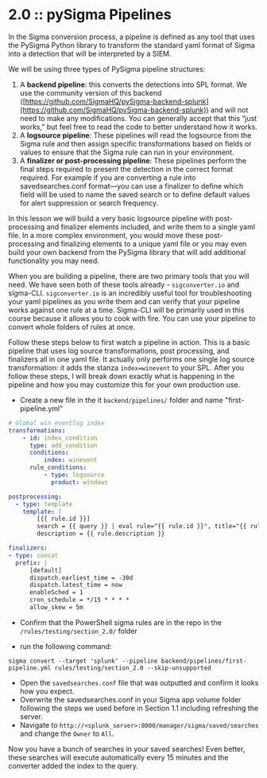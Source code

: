 # 2.0 :: pySigma Pipelines

In the Sigma conversion process, a pipeline is defined as any tool that uses the PySigma Python library to transform the standard yaml format of Sigma into a detection that will be interpreted by a SIEM.

We will be using three types of PySigma pipeline structures:

1.  A **backend pipeline**: this converts the detections into SPL format. We use the community version of this backend ([https://github.com/SigmaHQ/pySigma-backend-splunk](https://github.com/SigmaHQ/pySigma-backend-splunk)) and will not need to make any modifications. You can generally accept that this “just works,” but feel free to read the code to better understand how it works.
2.  A **logsource pipeline**: These pipelines will read the logsource from the Sigma rule and then assign specific transformations based on fields or values to ensure that the Sigma rule can run in your environment.    
3.  A **finalizer or post-processing pipeline**: These pipelines perform the final steps required to present the detection in the correct format required. For example if you are converting a rule into savedsearches.conf format—you can use a finalizer to define which field will be used to name the saved search or to define default values for alert suppression or search frequency.

In this lesson we will build a very basic logsource pipeline with post-processing and finalizer elements included, and write them to a single yaml file. In a more complex environment, you would move these post-processing and finalizing elements to a unique yaml file or you may even build your own backend from the PySigma library that will add additional functionality you may need.

When you are building a pipeline, there are two primary tools that you will need. We have seen both of these tools already - `sigconverter.io` and sigma-CLI. `sigconverter.io` is an incredibly useful tool for troubleshooting your yaml pipelines as you write them and can verify that your pipeline works against one rule at a time. Sigma-CLI will be primarily used in this course because it allows you to cook with fire. You can use your pipeline to convert whole folders of rules at once.

Follow these steps below to first watch a pipeline in action. This is a basic pipeline that uses log source transformations, post processing, and finalizers all in one yaml file. It actually only performs one single log source transformation: it adds the stanza `index=winevent` to your SPL. After you follow these steps, I will break down exactly what is happening in the pipeline and how you may customize this for your own production use.

- Create a new file in the it `backend/pipelines/` folder and name "first-pipeline.yml"

```yaml
# Global win eventlog index
transformations:
    - id: index_condition
      type: add_condition
      conditions:
          index: winevent
      rule_conditions:
          - type: logsource
            product: windows

postprocessing:
  - type: template
    template: |
        [{{ rule.id }}]
        search = {{ query }} | eval rule="{{ rule.id }}", title="{{ rule.title }}" | collect index=notable_events
        description = {{ rule.description }}

finalizers:
- type: concat
  prefix: |
      [default]
      dispatch.earliest_time = -30d
      dispatch.latest_time = now
      enableSched = 1
      cron_schedule = */15 * * * *
      allow_skew = 5m


```
- Confirm that the PowerShell sigma rules are in the repo in the `/rules/testing/section_2.0/` folder

- run the following command:

```shell 
sigma convert --target 'splunk' --pipeline backend/pipelines/first-pipeline.yml rules/testing/section_2.0 --skip-unsupported
```

- Open the `savedsearches.conf` file that was outputted and confirm it looks how you expect.
- Overwrite the savedsearches.conf in your Sigma app volume folder following the steps we used before in Section 1.1 including refreshing the server.
- Navigate to `http://<splunk_server>:8000/manager/sigma/saved/searches` and change the `Owner` to `All`.

Now you have a bunch of searches in your saved searches! Even better, these searches will execute automatically every 15 minutes and the converter added the index to the query. 

